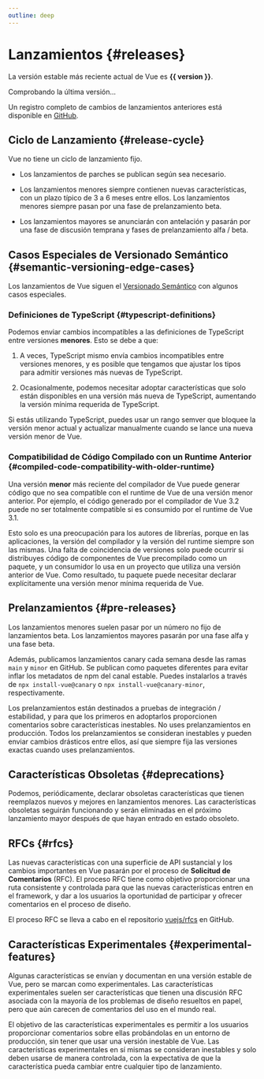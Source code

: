```yaml
---
outline: deep
---
```


<script setup>
import { ref, onMounted } from 'vue'

const version = ref()

onMounted(async () => {
  const res = await fetch('https://api.github.com/repos/vuejs/core/releases/latest')
  version.value = (await res.json()).name
})
</script>

# Lanzamientos {#releases}

<p v-if="version">
La versión estable más reciente actual de Vue es <strong>{{ version }}</strong>.
</p>
<p v-else>
Comprobando la última versión...
</p>

Un registro completo de cambios de lanzamientos anteriores está disponible en [GitHub](https://github.com/vuejs/core/blob/main/CHANGELOG.md).

## Ciclo de Lanzamiento {#release-cycle}

Vue no tiene un ciclo de lanzamiento fijo.

- Los lanzamientos de parches se publican según sea necesario.

- Los lanzamientos menores siempre contienen nuevas características, con un plazo típico de 3 a 6 meses entre ellos. Los lanzamientos menores siempre pasan por una fase de prelanzamiento beta.

- Los lanzamientos mayores se anunciarán con antelación y pasarán por una fase de discusión temprana y fases de prelanzamiento alfa / beta.

## Casos Especiales de Versionado Semántico {#semantic-versioning-edge-cases}

Los lanzamientos de Vue siguen el [Versionado Semántico](https://semver.org/) con algunos casos especiales.

### Definiciones de TypeScript {#typescript-definitions}

Podemos enviar cambios incompatibles a las definiciones de TypeScript entre versiones **menores**. Esto se debe a que:

1. A veces, TypeScript mismo envía cambios incompatibles entre versiones menores, y es posible que tengamos que ajustar los tipos para admitir versiones más nuevas de TypeScript.

2. Ocasionalmente, podemos necesitar adoptar características que solo están disponibles en una versión más nueva de TypeScript, aumentando la versión mínima requerida de TypeScript.

Si estás utilizando TypeScript, puedes usar un rango semver que bloquee la versión menor actual y actualizar manualmente cuando se lance una nueva versión menor de Vue.

### Compatibilidad de Código Compilado con un Runtime Anterior {#compiled-code-compatibility-with-older-runtime}

Una versión **menor** más reciente del compilador de Vue puede generar código que no sea compatible con el runtime de Vue de una versión menor anterior. Por ejemplo, el código generado por el compilador de Vue 3.2 puede no ser totalmente compatible si es consumido por el runtime de Vue 3.1.

Esto solo es una preocupación para los autores de librerías, porque en las aplicaciones, la versión del compilador y la versión del runtime siempre son las mismas. Una falta de coincidencia de versiones solo puede ocurrir si distribuyes código de componentes de Vue precompilado como un paquete, y un consumidor lo usa en un proyecto que utiliza una versión anterior de Vue. Como resultado, tu paquete puede necesitar declarar explícitamente una versión menor mínima requerida de Vue.

## Prelanzamientos {#pre-releases}

Los lanzamientos menores suelen pasar por un número no fijo de lanzamientos beta. Los lanzamientos mayores pasarán por una fase alfa y una fase beta.

Además, publicamos lanzamientos canary cada semana desde las ramas `main` y `minor` en GitHub. Se publican como paquetes diferentes para evitar inflar los metadatos de npm del canal estable. Puedes instalarlos a través de `npx install-vue@canary` o `npx install-vue@canary-minor`, respectivamente.

Los prelanzamientos están destinados a pruebas de integración / estabilidad, y para que los primeros en adoptarlos proporcionen comentarios sobre características inestables. No uses prelanzamientos en producción. Todos los prelanzamientos se consideran inestables y pueden enviar cambios drásticos entre ellos, así que siempre fija las versiones exactas cuando uses prelanzamientos.

## Características Obsoletas {#deprecations}

Podemos, periódicamente, declarar obsoletas características que tienen reemplazos nuevos y mejores en lanzamientos menores. Las características obsoletas seguirán funcionando y serán eliminadas en el próximo lanzamiento mayor después de que hayan entrado en estado obsoleto.

## RFCs {#rfcs}

Las nuevas características con una superficie de API sustancial y los cambios importantes en Vue pasarán por el proceso de **Solicitud de Comentarios** (RFC). El proceso RFC tiene como objetivo proporcionar una ruta consistente y controlada para que las nuevas características entren en el framework, y dar a los usuarios la oportunidad de participar y ofrecer comentarios en el proceso de diseño.

El proceso RFC se lleva a cabo en el repositorio [vuejs/rfcs](https://github.com/vuejs/rfcs) en GitHub.

## Características Experimentales {#experimental-features}

Algunas características se envían y documentan en una versión estable de Vue, pero se marcan como experimentales. Las características experimentales suelen ser características que tienen una discusión RFC asociada con la mayoría de los problemas de diseño resueltos en papel, pero que aún carecen de comentarios del uso en el mundo real.

El objetivo de las características experimentales es permitir a los usuarios proporcionar comentarios sobre ellas probándolas en un entorno de producción, sin tener que usar una versión inestable de Vue. Las características experimentales en sí mismas se consideran inestables y solo deben usarse de manera controlada, con la expectativa de que la característica pueda cambiar entre cualquier tipo de lanzamiento.